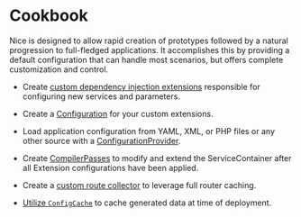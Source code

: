 Cookbook
========

Nice is designed to allow rapid creation of prototypes followed by a natural progression
to full-fledged applications. It accomplishes this by providing a default configuration
that can handle most scenarios, but offers complete customization and control.

*   Create [custom dependency injection extensions](custom-extensions.md) responsible
    for configuring new services and parameters.

*   Create a [Configuration](custom-extensions.md#creating-a-configuration-class) for your
    custom extensions.

*   Load application configuration from YAML, XML, or PHP files or any other source with a
    [ConfigurationProvider](custom-extensions.md#loading-configuration-from-a-file).
    
*   Create [CompilerPasses](compiler-passes.md) to modify and extend the ServiceContainer
    after all Extension configurations have been applied.

*   Create a [custom route collector](custom-route-collector.md) to leverage full router caching.

*   [Utilize `ConfigCache`](config-cache.md) to cache generated data at time of deployment.
